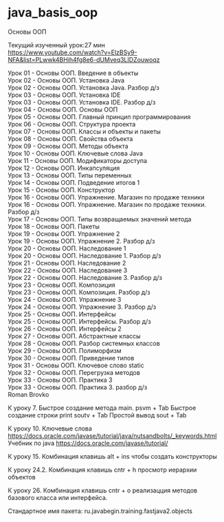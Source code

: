 # java_basis_oop
Основы ООП

Текущий изученный урок:27 мин  <br />
https://www.youtube.com/watch?v=ElzBSy9-NFA&list=PLwwk4BHih4fg8e6-dUMveq3LIDZouwoqz  <br />


Урок 01 - Основы ООП. Введение в объекты  <br />
Урок 02 - Основы ООП. Установка Java  <br />
Урок 02 - Основы ООП. Установка Java. Разбор д/з  <br />
Урок 03 - Основы ООП. Установка IDE  <br />
Урок 03 - Основы ООП. Установка IDE. Разбор д/з  <br />
Урок 04 - Основы ООП. Основы ООП  <br />
Урок 05 - Основы ООП. Главный принцип программирования  <br />
Урок 06 - Основы ООП. Структура проекта  <br />
Урок 07 - Основы ООП. Классы и объекты и пакеты  <br />
Урок 08 - Основы ООП. Свойства объекта  <br />
Урок 09 - Основы ООП. Методы объекта  <br />
Урок 10 - Основы ООП. Ключевые слова Java  <br />
Урок 11 - Основы ООП. Модификаторы доступа  <br />
Урок 12 - Основы ООП. Инкапсуляция  <br />
Урок 13 - Основы ООП. Типы переменных  <br />
Урок 14 - Основы ООП. Подведение итогов 1  <br />
Урок 15 - Основы ООП. Конструктор  <br />
Урок 16 - Основы ООП. Упражнение. Магазин по продаже техники  <br />
Урок 16 - Основы ООП. Упражнение. Магазин по продаже техники. Разбор д/з  <br />
Урок 17 - Основы ООП. Типы возвращаемых значений метода  <br />
Урок 18 - Основы ООП. Пакеты  <br />
Урок 19 - Основы ООП. Упражнение 2  <br />
Урок 19 - Основы ООП. Упражнение 2. Разбор д/з  <br />
Урок 20 - Основы ООП. Наследование 1  <br />
Урок 20 - Основы ООП. Наследование 1. Разбор д/з  <br />
Урок 21 - Основы ООП. Наследование 2  <br />
Урок 22 - Основы ООП. Наследование 3  <br />
Урок 22 - Основы ООП. Наследование 3. Разбор д/з  <br />
Урок 23 - Основы ООП. Композиция  <br />
Урок 23 - Основы ООП. Композиция. Разбор д/з  <br />
Урок 24 - Основы ООП. Упражнение 3  <br />
Урок 24 - Основы ООП. Упражнение 3. Разбор д/з  <br />
Урок 25 - Основы ООП. Интерфейсы  <br />
Урок 25 - Основы ООП. Интерфейсы. Разбор д/з  <br />
Урок 26 - Основы ООП. Интерфейсы 2  <br />
Урок 27 - Основы ООП. Абстрактные классы  <br />
Урок 28 - Основы ООП. Разбор системных классов  <br />
Урок 29 - Основы ООП. Полиморфизм  <br />
Урок 30 - Основы ООП. Приведение типов  <br />
Урок 31 - Основы ООП. Ключевое слово static  <br />
Урок 32 - Основы ООП. Перегрузка методов  <br />
Урок 33 - Основы ООП. Практика 3  <br />
Урок 33 - Основы ООП. Практика 3. разбор д/з  <br />
Roman Brovko

К уроку 7. 
Быстрое создание метода main. psvm + Tab
Быстрое создание строки print soutv + Tab
Простой вывод sout + Tab

К уроку 10.
Ключевые слова
https://docs.oracle.com/javase/tutorial/java/nutsandbolts/_keywords.html
Учебник по java
https://docs.oracle.com/javase/tutorial/

К уроку 15.
Комбинация клавишь alt + ins чтобы создать конструкторы

К уроку 24.2.
Комбинация клавишь cntr + h просмотр иерархии объектов

К уроку 26. 
Комбинация клавишь cntr + o реализацция методов базового класса или интерфейса.

Стандартное имя пакета:
ru.javabegin.training.fastjava2.objects